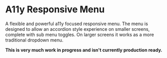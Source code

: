 # A11y Responsive Menu

A flexible and powerful a11y focused responsive menu.
The menu is designed to allow an accordion style experience on smaller screens, complete with sub menu toggles.
On larger screens it works as a more traditional dropdown menu.

**This is very much work in progress and isn't currently production ready.**
